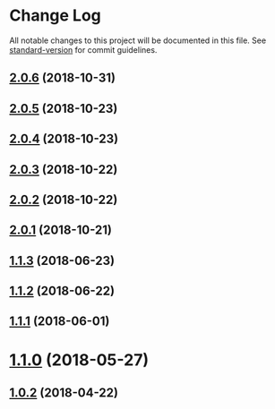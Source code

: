# Change Log

All notable changes to this project will be documented in this file. See [standard-version](https://github.com/conventional-changelog/standard-version) for commit guidelines.

<a name="2.0.6"></a>
## [2.0.6](https://github.com/ktquez/vue-extend-layout/compare/v2.0.5...v2.0.6) (2018-10-31)



<a name="2.0.5"></a>
## [2.0.5](https://github.com/ktquez/vue-extend-layout/compare/v2.0.4...v2.0.5) (2018-10-23)



<a name="2.0.4"></a>
## [2.0.4](https://github.com/ktquez/vue-extend-layout/compare/v2.0.3...v2.0.4) (2018-10-23)



<a name="2.0.3"></a>
## [2.0.3](https://github.com/ktquez/vue-extend-layout/compare/v2.0.2...v2.0.3) (2018-10-22)



<a name="2.0.2"></a>
## [2.0.2](https://github.com/ktquez/vue-extend-layout/compare/v2.0.1...v2.0.2) (2018-10-22)



<a name="2.0.1"></a>
## [2.0.1](https://github.com/ktquez/vue-extend-layout/compare/v2.0.0...v2.0.1) (2018-10-21)



<a name="1.1.3"></a>
## [1.1.3](https://github.com/ktquez/vue-extend-layout/compare/v1.1.2...v1.1.3) (2018-06-23)



<a name="1.1.2"></a>
## [1.1.2](https://github.com/ktquez/vue-extend-layout/compare/v1.1.1...v1.1.2) (2018-06-22)



<a name="1.1.1"></a>
## [1.1.1](https://github.com/ktquez/vue-extend-layout/compare/v1.1.0...v1.1.1) (2018-06-01)



<a name="1.1.0"></a>
# [1.1.0](https://github.com/ktquez/vue-extend-layout/compare/v1.0.2...v1.1.0) (2018-05-27)



<a name="1.0.2"></a>
## [1.0.2](https://github.com/ktquez/vue-extend-layout/compare/1.0.1...1.0.2) (2018-04-22)
